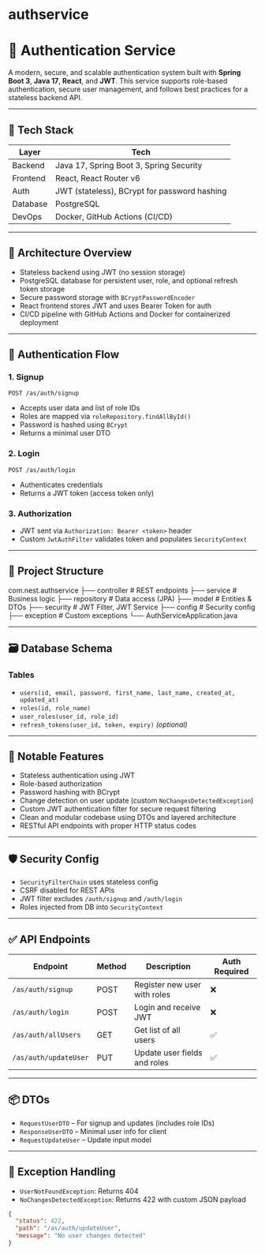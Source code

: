 # authservice

# 🔐 Authentication Service

A modern, secure, and scalable authentication system built with **Spring Boot 3**, **Java 17**, **React**, and **JWT**. This service supports role-based authentication, secure user management, and follows best practices for a stateless backend API.

---

## 🧰 Tech Stack

| Layer      | Tech                                             |
|------------|--------------------------------------------------|
| Backend    | Java 17, Spring Boot 3, Spring Security          |
| Frontend   | React, React Router v6                           |
| Auth       | JWT (stateless), BCrypt for password hashing     |
| Database   | PostgreSQL                                       |
| DevOps     | Docker, GitHub Actions (CI/CD)                   |

---

## 📐 Architecture Overview

- Stateless backend using JWT (no session storage)
- PostgreSQL database for persistent user, role, and optional refresh token storage
- Secure password storage with `BCryptPasswordEncoder`
- React frontend stores JWT and uses Bearer Token for auth
- CI/CD pipeline with GitHub Actions and Docker for containerized deployment

---

## 🔄 Authentication Flow

### 1. Signup

`POST /as/auth/signup`

- Accepts user data and list of role IDs
- Roles are mapped via `roleRepository.findAllById()`
- Password is hashed using `BCrypt`
- Returns a minimal user DTO

### 2. Login

`POST /as/auth/login`

- Authenticates credentials
- Returns a JWT token (access token only)

### 3. Authorization

- JWT sent via `Authorization: Bearer <token>` header
- Custom `JwtAuthFilter` validates token and populates `SecurityContext`

---

## 📁 Project Structure
com.nest.authservice
├── controller # REST endpoints
├── service # Business logic
├── repository # Data access (JPA)
├── model # Entities & DTOs
├── security # JWT Filter, JWT Service
├── config # Security config
├── exception # Custom exceptions
└── AuthServiceApplication.java

---

## 🗃️ Database Schema

### Tables

- `users(id, email, password, first_name, last_name, created_at, updated_at)`
- `roles(id, role_name)`
- `user_roles(user_id, role_id)`
- `refresh_tokens(user_id, token, expiry)` *(optional)*

---

## 🔧 Notable Features

- Stateless authentication using JWT
- Role-based authorization
- Password hashing with BCrypt
- Change detection on user update (custom `NoChangesDetectedException`)
- Custom JWT authentication filter for secure request filtering
- Clean and modular codebase using DTOs and layered architecture
- RESTful API endpoints with proper HTTP status codes

---

## 🛡️ Security Config

- `SecurityFilterChain` uses stateless config
- CSRF disabled for REST APIs
- JWT filter excludes `/auth/signup` and `/auth/login`
- Roles injected from DB into `SecurityContext`

---

## ✅ API Endpoints

| Endpoint                  | Method | Description                      | Auth Required |
|---------------------------|--------|----------------------------------|----------------|
| `/as/auth/signup`         | POST   | Register new user with roles     | ❌             |
| `/as/auth/login`          | POST   | Login and receive JWT            | ❌             |
| `/as/auth/allUsers`       | GET    | Get list of all users            | ✅             |
| `/as/auth/updateUser`     | PUT    | Update user fields and roles     | ✅             |

---

## 📦 DTOs

- `RequestUserDTO` – For signup and updates (includes role IDs)
- `ResponseUserDTO` – Minimal user info for client
- `RequestUpdateUser` – Update input model

---

## 🚨 Exception Handling

- `UserNotFoundException`: Returns 404
- `NoChangesDetectedException`: Returns 422 with custom JSON payload

```json
{
  "status": 422,
  "path": "/as/auth/updateUser",
  "message": "No user changes detected"
}
